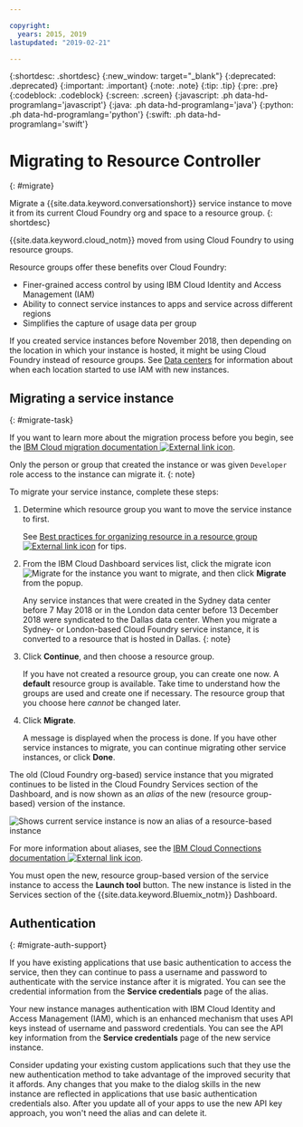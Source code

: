 ```yaml
---

copyright:
  years: 2015, 2019
lastupdated: "2019-02-21"

---
```


{:shortdesc: .shortdesc}
{:new_window: target="_blank"}
{:deprecated: .deprecated}
{:important: .important}
{:note: .note}
{:tip: .tip}
{:pre: .pre}
{:codeblock: .codeblock}
{:screen: .screen}
{:javascript: .ph data-hd-programlang='javascript'}
{:java: .ph data-hd-programlang='java'}
{:python: .ph data-hd-programlang='python'}
{:swift: .ph data-hd-programlang='swift'}

# Migrating to Resource Controller
{: #migrate}

Migrate a {{site.data.keyword.conversationshort}} service instance to move it from its current Cloud Foundry org and space to a resource group.
{: shortdesc}

{{site.data.keyword.cloud_notm}} moved from using Cloud Foundry to using resource groups.

Resource groups offer these benefits over Cloud Foundry:

- Finer-grained access control by using IBM Cloud Identity and Access Management (IAM)
- Ability to connect service instances to apps and service across different regions
- Simplifies the capture of usage data per group

If you created service instances before November 2018, then depending on the location in which your instance is hosted, it might be using Cloud Foundry instead of resource groups. See [Data centers](/docs/services/assistant?topic=assistant-services-information#services-information-regions) for information about when each location started to use IAM with new instances.

## Migrating a service instance
{: #migrate-task}

If you want to learn more about the migration process before you begin, see the [IBM Cloud migration documentation ![External link icon](../../icons/launch-glyph.svg "External link icon")](/docs/resources?topic=resources-migrate).

Only the person or group that created the instance or was given `Developer` role access to the instance can migrate it.
{: note}

To migrate your service instance, complete these steps:

1.  Determine which resource group you want to move the service instance to first.

    See [Best practices for organizing resource in a resource group ![External link icon](../../icons/launch-glyph.svg "External link icon")](/docs/resources?topic=resources-bp_resourcegroups) for tips.

1.  From the IBM Cloud Dashboard services list, click the migrate icon ![Migrate](images/migrate.svg) for the instance you want to migrate, and then click **Migrate** from the popup.

    Any service instances that were created in the Sydney data center before 7 May 2018 or in the London data center before 13 December 2018 were syndicated to the Dallas data center. When you migrate a Sydney- or London-based Cloud Foundry service instance, it is converted to a resource that is hosted in Dallas.
    {: note}

1.  Click **Continue**, and then choose a resource group.

    If you have not created a resource group, you can create one now. A **default** resource group is available. Take time to understand how the groups are used and create one if necessary. The resource group that you choose here *cannot* be changed later.

1.  Click **Migrate**.

    A message is displayed when the process is done. If you have other service instances to migrate, you can continue migrating other service instances, or click **Done**.

The old (Cloud Foundry org-based) service instance that you migrated continues to be listed in the Cloud Foundry Services section of the Dashboard, and is now shown as an *alias* of the new (resource group-based) version of the instance.

![Shows current service instance is now an alias of a resource-based instance](images/alias.png)

For more information about aliases, see the [IBM Cloud Connections documentation ![External link icon](../../icons/launch-glyph.svg "External link icon")](https://cloud.ibm.com/docs/resources/connecting_apps#what_is_alias).

You must open the new, resource group-based version of the service instance to access the **Launch tool** button. The new instance is listed in the Services section of the {{site.data.keyword.Bluemix_notm}} Dashboard.

## Authentication
{: #migrate-auth-support}

If you have existing applications that use basic authentication to access the service, then they can continue to pass a username and password to authenticate with the service instance after it is migrated. You can see the credential information from the **Service credentials** page of the alias.

Your new instance manages authentication with IBM Cloud Identity and Access Management (IAM), which is an enhanced mechanism that uses API keys instead of username and password credentials. You can see the API key information from the **Service credentials** page of the new service instance.

Consider updating your existing custom applications such that they use the new authentication method to take advantage of the improved security that it affords. Any changes that you make to the dialog skills in the new instance are reflected in applications that use basic authentication credentials also. After you update all of your apps to use the new API key approach, you won't need the alias and can delete it.
